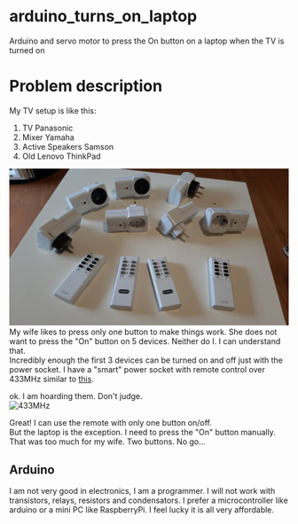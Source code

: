 # arduino_turns_on_laptop
Arduino and servo motor to press the On button on a laptop when the TV is turned on

# Problem description

My TV setup is like this:
1. TV Panasonic
2. Mixer Yamaha
3. Active Speakers Samson
4. Old Lenovo ThinkPad

![TV_setup](images/TV_setup.jpg)  
My wife likes to press only one button to make things work. She does not want to press the "On" button on 5 devices. Neither do I. I can understand that.  
Incredibly enough the first 3 devices can be turned on and off just with the power socket.
I have a "smart" power socket with remote control over 433MHz similar to [this](  
https://www.amazon.it/deleyCON-prese-radio-Bianco-230-00V/dp/B074VV3T91/ref=pd_day0_79_1/258-7752702-2003723?_encoding=UTF8&pd_rd_i=B074VV3T91&pd_rd_r=bfca3e6c-c195-4fac-bd37-163603320a3d&pd_rd_w=jjQo3&pd_rd_wg=xFWr9&pf_rd_p=7d5a19b1-29b8-4833-bb91-8b454e183d9f&pf_rd_r=HN8XDY11J2Y5AQQVX8ZQ&psc=1&refRID=HN8XDY11J2Y5AQQVX8ZQ).  

ok. I am hoarding them. Don't judge.  
![433MHz](images/433MHz.png)


Great! I can use the remote with only one button on/off.  
But the laptop is the exception. I need to press the "On" button manually.  
That was too much for my wife. Two buttons. No go...  

## Arduino

I am not very good in electronics, I am a programmer. I will not work with transistors, relays, resistors and condensators. I prefer a microcontroller like arduino or a mini PC like RaspberryPi. I feel lucky it is all very affordable.  
